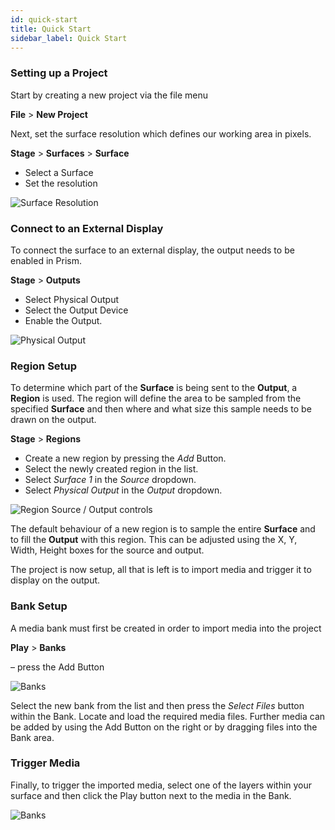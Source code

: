 ```yaml
---
id: quick-start
title: Quick Start
sidebar_label: Quick Start
---
```


### Setting up a Project
Start by creating a new project via the file menu   

**File** > **New Project**

Next, set the surface resolution which defines our working area in pixels. 

**Stage** > **Surfaces** > **Surface** 

- Select a Surface
- Set the resolution 

![Surface Resolution](/prism-images/quick-start/surface-resolution.png)

### Connect to an External Display

To connect the surface to an external display,  the output needs to be enabled in Prism. 

**Stage** > **Outputs**

- Select Physical Output 
- Select the Output Device
- Enable the Output. 

![Physical Output](/prism-images/quick-start/display.png)

### Region Setup

To determine which part of the **Surface** is being sent to the **Output**, a **Region** is used. The region will define the area to be sampled from the specified **Surface** and then where and what size this sample needs to be drawn on the output. 

**Stage** > **Regions** 

- Create a new region by pressing the *Add* Button. 
- Select the newly created region in the list. 
- Select *Surface 1* in the *Source* dropdown. 
- Select *Physical Output* in the *Output* dropdown. 

![Region Source / Output controls](/prism-images/quick-start/region-source-output.png)

The default behaviour of a new region is to sample the entire **Surface** and to fill the **Output** with this region. This can be adjusted using the X, Y, Width, Height boxes for the source and output. 

The project is now setup, all that is left is to import media and trigger it to display on the output. 

### Bank Setup

A media bank must first be created in order to import media into the project 

**Play** > **Banks** 

– press the Add Button 

![Banks](/prism-images/quick-start/banks.png)

Select the new bank from the list and then press the *Select Files* button within the Bank. Locate and load the required media files. Further media can be added by using the Add Button on the right or by dragging files into the Bank area. 
 
### Trigger Media

Finally, to trigger the imported media, select one of the layers within your surface and then click the Play button next to the media in the Bank. 

![Banks](/prism-images/quick-start/Layer.png)

